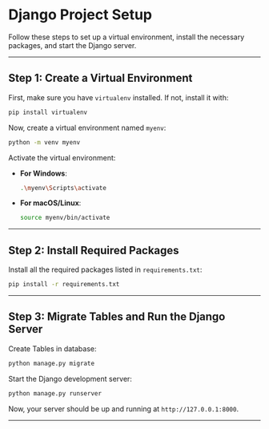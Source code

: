 # Django Project Setup

Follow these steps to set up a virtual environment, install the necessary packages, and start the Django server.

---

## Step 1: Create a Virtual Environment

First, make sure you have `virtualenv` installed. If not, install it with:

```bash
pip install virtualenv
```

Now, create a virtual environment named `myenv`:

```bash
python -m venv myenv
```

Activate the virtual environment:

- **For Windows**:
  ```bash
  .\myenv\Scripts\activate
  ```
- **For macOS/Linux**:
  ```bash
  source myenv/bin/activate
  ```

---

## Step 2: Install Required Packages

Install all the required packages listed in `requirements.txt`:

```bash
pip install -r requirements.txt
```

---

## Step 3: Migrate Tables and Run the Django Server

Create Tables in database:

```bash
python manage.py migrate
```

Start the Django development server:

```bash
python manage.py runserver
```

Now, your server should be up and running at `http://127.0.0.1:8000`.

---

